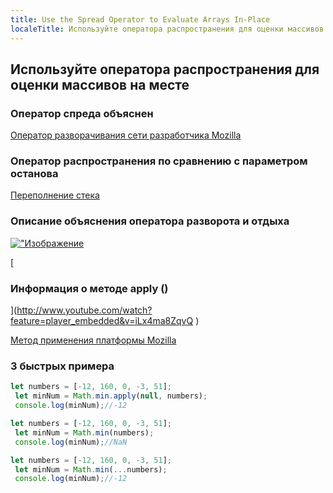 ```yaml
---
title: Use the Spread Operator to Evaluate Arrays In-Place
localeTitle: Используйте оператора распространения для оценки массивов на месте
---
```

## Используйте оператора распространения для оценки массивов на месте

### Оператор спреда объяснен

[Оператор разворачивания сети разработчика Mozilla](https://developer.mozilla.org/en-US/docs/Web/JavaScript/Reference/Operators/Spread_syntax "Сеть разработчиков Mozilla")

### Оператор распространения по сравнению с параметром останова

[Переполнение стека](https://stackoverflow.com/questions/33898512/spread-operator-vs-rest-parameter-in-es2015-es6 "Переполнение стека")

### Описание объяснения оператора разворота и отдыха

[!["Изображение](http://img.youtube.com/vi/iLx4ma8ZqvQ/0.jpg)](http://www.youtube.com/watch?feature=player_embedded&v=iLx4ma8ZqvQ
)

[

### Информация о методе apply ()

](http://www.youtube.com/watch?feature=player_embedded&v=iLx4ma8ZqvQ
)

[](http://www.youtube.com/watch?feature=player_embedded&v=iLx4ma8ZqvQ
)[Метод применения платформы Mozilla](https://developer.mozilla.org/en-US/docs/Web/JavaScript/Reference/Global_Objects/Function/apply "Сеть разработчиков Mozilla")

### 3 быстрых примера

```javascript
let numbers = [-12, 160, 0, -3, 51]; 
 let minNum = Math.min.apply(null, numbers); 
 console.log(minNum);//-12 
```

```javascript
let numbers = [-12, 160, 0, -3, 51]; 
 let minNum = Math.min(numbers); 
 console.log(minNum);//NaN 
```

```javascript
let numbers = [-12, 160, 0, -3, 51]; 
 let minNum = Math.min(...numbers); 
 console.log(minNum);//-12 

```